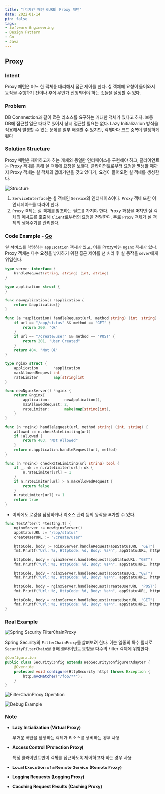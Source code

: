 ```yaml
---
title: "[디자인 패턴 GURU] Proxy 패턴"
date: 2022-01-14
pin: false
tags:
- Software Engineering
- Design Pattern
- Go
- Java
---
```


## Proxy

### Intent

Proxy 패턴은 어느 한 객체를 대리해서 접근 제어를 한다. 실 객체에 요청이 들어와서 동작을 수행하기 전이나 후에 무언가 진행되어야 하는 것들을 설정할 수 있다.

### Problem

DB Connnection과 같이 많은 리소스를 요구하는 거대한 객체가 있다고 하자. 보통 DB에 접근할 일은 때때로 있어서 상시 접근할 필요는 없다. Lazy Initialization 방식을 적용해서 발생할 수 있는 문제를 일부 해결할 수 있지만, 객체마다 코드 중복이 발생하게 된다.

### Solution Structure

Proxy 패턴은 제어하고자 하는 개체와 동일한 인터페이스를 구현해야 하고, 클라이언트는 Proxy 객체를 통해 실 객체에 요청을 보낸다. 클라이언트로부터 요청을 발생할 때까지 Proxy 객체는 실 객체의 껍데기만을 갖고 있다가, 요청이 들어오면 실 객체를 생성한다.

![Structure[^1]](images/proxy-structure.png)

1. `ServiceInterface`는 실 객체인 `Service`의 인터페이스이다. `Proxy` 객체 또한 이 언테페이스를 따라야 한다.
2. `Proxy` 객체는 실 객체를 참조하는 필드를 가져야 한다. Proxy 과정을 마치면 실 객체의 메서드를 호출해 `Client`로부터의 요청을 전달한다. 주로 `Proxy` 객체가 실 객체의 생애주기를 관리한다.

### Code Example - [Go](https://github.com/joonparkhere/records/tree/main/design-pattern/project/hello-structural-pattern/proxy)

실 서비스를 담당하는 `application` 객체가 있고, 이를 Proxy하는 `nginx` 객체가 있다. Proxy 객체는 다수 요청을 방지하기 위한 접근 제어를 선 처리 후 실 동작을 `sever`에게 위임한다.

```go
type server interface {
	handleRequest(string, string) (int, string)
}
```

```go
type application struct {
}

func newApplication() *application {
	return &application{}
}

func (a *application) handleRequest(url, method string) (int, string) {
	if url == "/app/status" && method == "GET" {
		return 200, "OK"
	}
	if url == "/create/user" && method == "POST" {
		return 201, "User Created"
	}
	return 404, "Not Ok"
}
```

```go
type nginx struct {
	application       *application
	maxAllowedRequest int
	rateLimiter       map[string]int
}

func newNginxServer() *nginx {
	return &nginx{
		application:       newApplication(),
		maxAllowedRequest: 2,
		rateLimiter:       make(map[string]int),
	}
}

func (n *nginx) handleRequest(url, method string) (int, string) {
	allowed := n.checkRateLimiting(url)
	if !allowed {
		return 403, "Not Allowed"
	}
	return n.application.handleRequest(url, method)
}

func (n *nginx) checkRateLimiting(url string) bool {
	if _, ok := n.rateLimiter[url]; ok {
		n.rateLimiter[url] = 1
	}
	if n.rateLimiter[url] > n.maxAllowedRequest {
		return false
	}
	n.rateLimiter[url] += 1
	return true
}
```

- 이외에도 로깅을 담당하거나 리소스 관리 등의 동작을 추가할 수 있다.

```go
func TestAfter(t *testing.T) {
	nginxServer := newNginxServer()
	appStatusURL := "/app/status"
	createUserURL := "/create/user"

	httpCode, body := nginxServer.handleRequest(appStatusURL, "GET")
	fmt.Printf("Url: %s, HttpCode: %d, Body: %s\n", appStatusURL, httpCode, body) // Url: /app/status, HttpCode: 200, Body: OK

	httpCode, body = nginxServer.handleRequest(appStatusURL, "GET")
	fmt.Printf("Url: %s, HttpCode: %d, Body: %s\n", appStatusURL, httpCode, body) // Url: /app/status, HttpCode: 200, Body: OK

	httpCode, body = nginxServer.handleRequest(appStatusURL, "GET")
	fmt.Printf("Url: %s, HttpCode: %d, Body: %s\n", appStatusURL, httpCode, body) // Url: /app/status, HttpCode: 200, Body: OK

	httpCode, body = nginxServer.handleRequest(createUserURL, "POST")
	fmt.Printf("Url: %s, HttpCode: %d, Body: %s\n", appStatusURL, httpCode, body) // Url: /app/status, HttpCode: 201, Body: User Created

	httpCode, body = nginxServer.handleRequest(createUserURL, "GET")
	fmt.Printf("Url: %s, HttpCode: %d, Body: %s\n", appStatusURL, httpCode, body) // Url: /app/status, HttpCode: 404, Body: Not Ok
}
```

### Real Example

![Spring Security FilterChainProxy[^2]](images/proxy-filterchainproxy.png)

Spring Security의 `FilterChainProxy`를 살펴보려 한다. 이는 일종의 특수 필터로 `SecurityFilterChain`을 통해 클라이언트 요청을 다수의 Filter 객체에 위임한다.

```java
@Configuration
public class SecurityConfig extends WebSecurityConfigurerAdapter {
    @Override
    protected void configure(HttpSecurity http) throws Exception {
        http.mvcMatcher("/foo/**");
    }
}
```

![FilterChainProxy Operation[^2]](images/proxy-security-filters-dispatch.png)

![Debug Example[^2]](images/proxy-securityFilterChain_foo.png)

### Note

- **Lazy Initialization (Virtual Proxy)**

  무거운 작업을 담당하는 객체가 리소스를 낭비하는 경우 사용

- **Access Control (Protection Proxy)**

  특정 클라이언트만이 객체를 접근하도록 제어하고자 하는 경우 사용

- **Local Execution of a Remote Service (Remote Proxy)**

- **Logging Requests (Logging Proxy)**

- **Cacching Request Results (Caching Proxy)**

[^1]: [Proxy Origin](https://refactoring.guru/design-patterns/proxy)
[^2]: [yaho1024 Velog Post](https://velog.io/@yaho1024/Spring-Security-FilterChainProxy)

